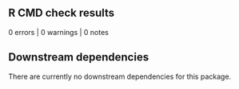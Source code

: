 ## R CMD check results

0 errors | 0 warnings | 0 notes

## Downstream dependencies
There are currently no downstream dependencies for this package.